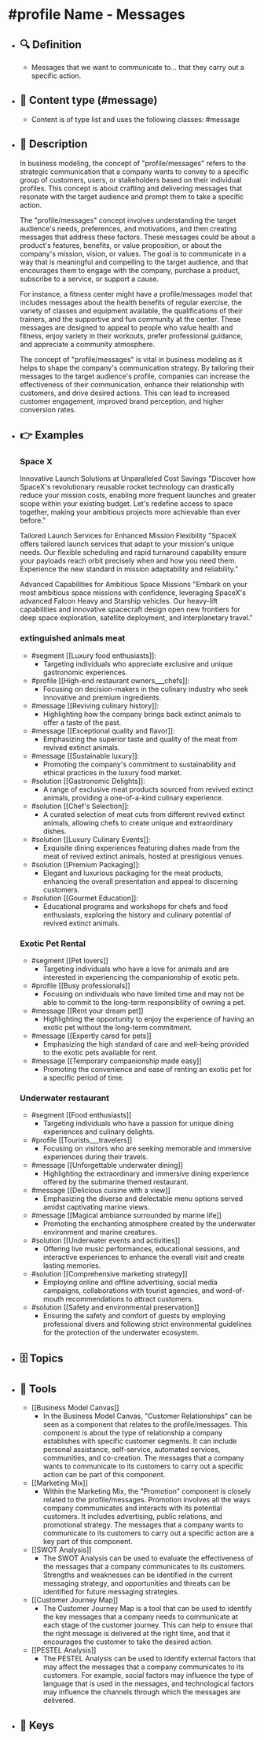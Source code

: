 # #profile Name - Messages
- ## 🔍 Definition
  - Messages that we want to communicate to... that they carry out a specific action.
- ## 📰 Content type (#message)
  - Content is of type list and uses the following classes: #message

- ## 📖 Description
  In business modeling, the concept of "profile/messages" refers to the strategic communication that a company wants to convey to a specific group of customers, users, or stakeholders based on their individual profiles. This concept is about crafting and delivering messages that resonate with the target audience and prompt them to take a specific action.
  
  The "profile/messages" concept involves understanding the target audience's needs, preferences, and motivations, and then creating messages that address these factors. These messages could be about a product's features, benefits, or value proposition, or about the company's mission, vision, or values. The goal is to communicate in a way that is meaningful and compelling to the target audience, and that encourages them to engage with the company, purchase a product, subscribe to a service, or support a cause.
  
  For instance, a fitness center might have a profile/messages model that includes messages about the health benefits of regular exercise, the variety of classes and equipment available, the qualifications of their trainers, and the supportive and fun community at the center. These messages are designed to appeal to people who value health and fitness, enjoy variety in their workouts, prefer professional guidance, and appreciate a community atmosphere.
  
  The concept of "profile/messages" is vital in business modeling as it helps to shape the company's communication strategy. By tailoring their messages to the target audience's profile, companies can increase the effectiveness of their communication, enhance their relationship with customers, and drive desired actions. This can lead to increased customer engagement, improved brand perception, and higher conversion rates.
- ## 👉 Examples
  ### Space X
  Innovative Launch Solutions at Unparalleled Cost Savings
  "Discover how SpaceX's revolutionary reusable rocket technology can drastically reduce your mission costs, enabling more frequent launches and greater scope within your existing budget. Let's redefine access to space together, making your ambitious projects more achievable than ever before."
  
  Tailored Launch Services for Enhanced Mission Flexibility
  "SpaceX offers tailored launch services that adapt to your mission's unique needs. Our flexible scheduling and rapid turnaround capability ensure your payloads reach orbit precisely when and how you need them. Experience the new standard in mission adaptability and reliability."
  
  Advanced Capabilities for Ambitious Space Missions
  "Embark on your most ambitious space missions with confidence, leveraging SpaceX's advanced Falcon Heavy and Starship vehicles. Our heavy-lift capabilities and innovative spacecraft design open new frontiers for deep space exploration, satellite deployment, and interplanetary travel."
  ### 
  
  ### extinguished animals meat
  - #segment [[Luxury food enthusiasts]]:
  	- Targeting individuals who appreciate exclusive and unique gastronomic experiences.
  - #profile [[High-end restaurant owners___chefs]]:
  	- Focusing on decision-makers in the culinary industry who seek innovative and premium ingredients.
  - #message [[Reviving culinary history]]:
  	- Highlighting how the company brings back extinct animals to offer a taste of the past.
  - #message [[Exceptional quality and flavor]]:
  	- Emphasizing the superior taste and quality of the meat from revived extinct animals.
  - #message [[Sustainable luxury]]:
  	- Promoting the company's commitment to sustainability and ethical practices in the luxury food market.
  - #solution [[Gastronomic Delights]]:
  	- A range of exclusive meat products sourced from revived extinct animals, providing a one-of-a-kind culinary experience.
  - #solution [[Chef's Selection]]:
  	- A curated selection of meat cuts from different revived extinct animals, allowing chefs to create unique and extraordinary dishes.
  - #solution [[Luxury Culinary Events]]:
  	- Exquisite dining experiences featuring dishes made from the meat of revived extinct animals, hosted at prestigious venues.
  - #solution [[Premium Packaging]]:
  	- Elegant and luxurious packaging for the meat products, enhancing the overall presentation and appeal to discerning customers.
  - #solution [[Gourmet Education]]:
  	- Educational programs and workshops for chefs and food enthusiasts, exploring the history and culinary potential of revived extinct animals.
  ### Exotic Pet Rental
  - #segment [[Pet lovers]]
  	- Targeting individuals who have a love for animals and are interested in experiencing the companionship of exotic pets.
  - #profile [[Busy professionals]]
  	- Focusing on individuals who have limited time and may not be able to commit to the long-term responsibility of owning a pet.
  - #message [[Rent your dream pet]]
  	- Highlighting the opportunity to enjoy the experience of having an exotic pet without the long-term commitment.
  - #message [[Expertly cared for pets]]
  	- Emphasizing the high standard of care and well-being provided to the exotic pets available for rent.
  - #message [[Temporary companionship made easy]]
  	- Promoting the convenience and ease of renting an exotic pet for a specific period of time.
  ### Underwater restaurant
  - #segment [[Food enthusiasts]]
  	- Targeting individuals who have a passion for unique dining experiences and culinary delights.
  - #profile [[Tourists___travelers]]
  	- Focusing on visitors who are seeking memorable and immersive experiences during their travels.
  - #message [[Unforgettable underwater dining]]
  	- Highlighting the extraordinary and immersive dining experience offered by the submarine themed restaurant.
  - #message [[Delicious cuisine with a view]]
  	- Emphasizing the diverse and delectable menu options served amidst captivating marine views.
  - #message [[Magical ambiance surrounded by marine life]]
  	- Promoting the enchanting atmosphere created by the underwater environment and marine creatures.
  - #solution [[Underwater events and activities]]
  	- Offering live music performances, educational sessions, and interactive experiences to enhance the overall visit and create lasting memories.
  - #solution [[Comprehensive marketing strategy]]
  	- Employing online and offline advertising, social media campaigns, collaborations with tourist agencies, and word-of-mouth recommendations to attract customers.
  - #solution [[Safety and environmental preservation]]
  	- Ensuring the safety and comfort of guests by employing professional divers and following strict environmental guidelines for the protection of the underwater ecosystem.
- ## 🗄️ Topics
  
- ## 🧰 Tools
  - [[Business Model Canvas]]
    - In the Business Model Canvas, "Customer Relationships" can be seen as a component that relates to the profile/messages. This component is about the type of relationship a company establishes with specific customer segments. It can include personal assistance, self-service, automated services, communities, and co-creation. The messages that a company wants to communicate to its customers to carry out a specific action can be part of this component.
  - [[Marketing Mix]]
    - Within the Marketing Mix, the "Promotion" component is closely related to the profile/messages. Promotion involves all the ways company communicates and interacts with its potential customers. It includes advertising, public relations, and promotional strategy. The messages that a company wants to communicate to its customers to carry out a specific action are a key part of this component.
  - [[SWOT Analysis]]
    - The SWOT Analysis can be used to evaluate the effectiveness of the messages that a company communicates to its customers. Strengths and weaknesses can be identified in the current messaging strategy, and opportunities and threats can be identified for future messaging strategies.
  - [[Customer Journey Map]]
    - The Customer Journey Map is a tool that can be used to identify the key messages that a company needs to communicate at each stage of the customer journey. This can help to ensure that the right message is delivered at the right time, and that it encourages the customer to take the desired action.
  - [[PESTEL Analysis]]
    - The PESTEL Analysis can be used to identify external factors that may affect the messages that a company communicates to its customers. For example, social factors may influence the type of language that is used in the messages, and technological factors may influence the channels through which the messages are delivered.
- ## 🔑 Keys
  
